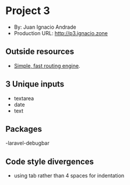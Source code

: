 # Project 3
+ By: Juan Ignacio Andrade
+ Production URL: <http://p3.ignacio.zone>

## Outside resources
- [Simple, fast routing engine](https://laravel.com/docs/routing).

## 3 Unique inputs
-   textarea
-   date
-   text

## Packages
-laravel-debugbar

## Code style divergences
- using tab rather than 4 spaces for indentation 

